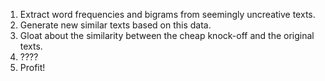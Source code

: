 1. Extract word frequencies and bigrams from seemingly uncreative texts.
2. Generate new similar texts based on this data.
3. Gloat about the similarity between the cheap knock-off and the original texts.
4. ????
5. Profit!